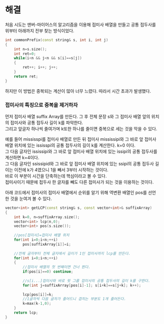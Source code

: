 # 해결 
처음 시도는 맨버-마이어스의 알고리즘을 이용해 접미사 배열을 만들고 공통 접두사를 위부터 아래까지 전부 찾는 방식이었다.
```c++
int commonPrefix(const string& s, int i, int j)
{
    int n=s.size();
    int ret=0;
    while(i<n && j<n && s[i]==s[j])
    {
        ret++; i++; j++;
    }
    return ret;
}
```
하지만 이 방법은 중복되는 계산이 많아 너무 느렸다. 따라서 시간 초과가 발생했다.  

### 접미사의 특징으로 중복을 제거하자 
먼저 접미사 배열 suffix Array를 만든다. 그 후 전체 문장 s와 그 접미사 배열 앞의 위치의 접미사와 공통 접두사 길이 k를 파악한다.  
그리고 앞글자 하나씩 줄여가며 k또한 하나를 줄이면 중복으로 세는 것을 막을 수 있다.  

예를 들어 mississpi를 접미사 배열로 만든 뒤 접미사 mississipi와 그 바로 앞 접미사 배열 위치에 있는 ississpi의 공통 접두사의 길이 k를 계산한다. k=0 이다.   
그 다음 글자인 ississipi와 그 바로 앞 접미사 배열 위치에 있는 issipi의 공통 접두사를 계산하면 k=4이다.  
그 다음 글자인 ssissipid와 그 바로 앞 접미사 배열 위치에 있는 ssipi의 공통 접두사 길이는 이전에 k가 4였으니 1을 빼서 3부터 시작하는 것이다.  
바로 이 부분이 시간을 단축하는데 핵심이라고 볼 수 있다.  
접미사이기 때문에 접두사 한 글자를 빼도 다른 접미사가 되는 것을 이용하는 것이다.  

아래 코드에서 접미사의 접미사 배열에서 순위를 알기 위해 역변환 배열인 pos를 선언한 것을 눈여겨 볼 수 있다.  
```c++
vector<int> getLCP(const string& s, const vector<int>& suffixArray) 
{
    int k=0, n=suffixArray.size();
    vector<int> lcp(n,0);
    vector<int> pos(s.size());
    
    //pos[접미사]=접미사 배열 위치
    for(int i=0;i<n;++i)
        pos[suffixArray[i]]=i;
    
    //전체 글자부터 전체 글자에서 길이가 1인 접미사까지 lcp를 만든다. 
    for(int i=0;i<n;++i)
    {
        //접미사 배열의 첫 번째이면 건너 뛴다.
        if(pos[i]==0) continue;
        
        //s[i...]접미사와 바로 윗 그룹 접미사의 공통 접두사의 길이 k를 구한다. 
        for(int j=suffixArray[pos[i]-1]; s[i+k]==s[j+k]; k++);
        
        lcp[pos[i]]=k;
        //1글자씩 다음 글자가 줄어드니 겹치는 부분도 1개 줄어든다.
        k=max(k-1,0);
    }
    return lcp;
}
```
